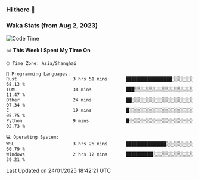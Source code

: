 ### Hi there 👋

### Waka Stats (from Aug 2, 2023)

<!--START_SECTION:waka-->
![Code Time](http://img.shields.io/badge/Code%20Time-617%20hrs%2018%20mins-blue)

📊 **This Week I Spent My Time On** 

```text
🕑︎ Time Zone: Asia/Shanghai

💬 Programming Languages: 
Rust                     3 hrs 51 mins       █████████████████░░░░░░░░   68.13 % 
TOML                     38 mins             ███░░░░░░░░░░░░░░░░░░░░░░   11.47 % 
Other                    24 mins             ██░░░░░░░░░░░░░░░░░░░░░░░   07.34 % 
C                        19 mins             █░░░░░░░░░░░░░░░░░░░░░░░░   05.75 % 
Python                   9 mins              █░░░░░░░░░░░░░░░░░░░░░░░░   02.73 % 

💻 Operating System: 
WSL                      3 hrs 26 mins       ███████████████░░░░░░░░░░   60.79 % 
Windows                  2 hrs 12 mins       ██████████░░░░░░░░░░░░░░░   39.21 % 
```


 Last Updated on 24/01/2025 18:42:21 UTC
<!--END_SECTION:waka-->
